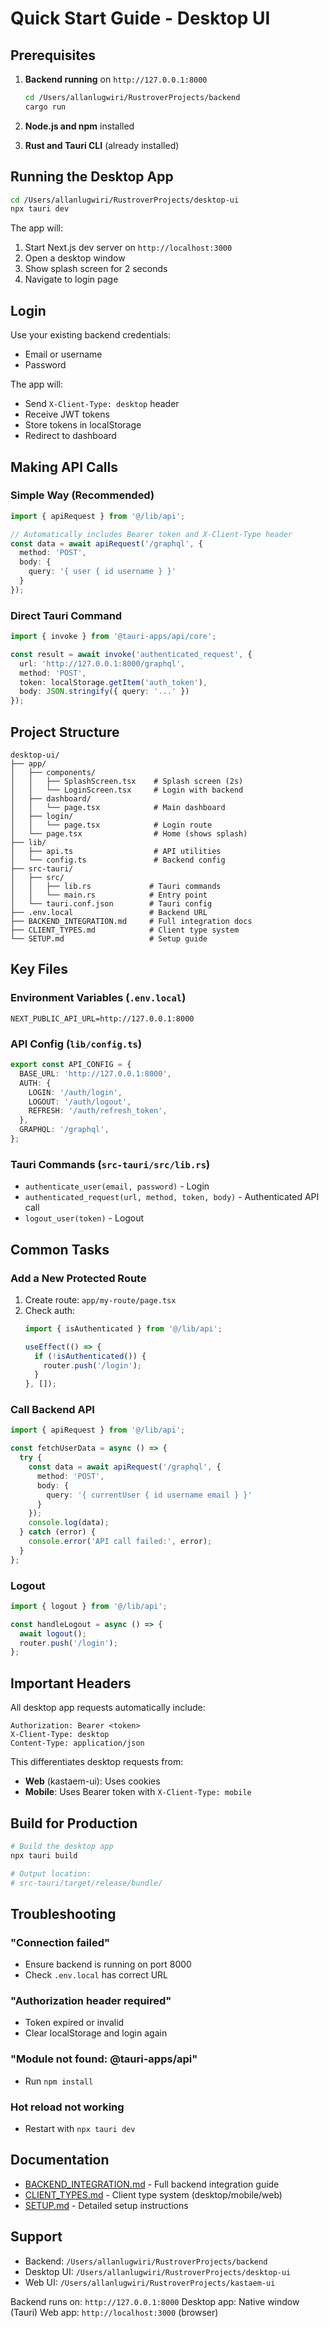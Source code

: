 # Quick Start Guide - Desktop UI

## Prerequisites

1. **Backend running** on `http://127.0.0.1:8000`
   ```bash
   cd /Users/allanlugwiri/RustroverProjects/backend
   cargo run
   ```

2. **Node.js and npm** installed

3. **Rust and Tauri CLI** (already installed)

## Running the Desktop App

```bash
cd /Users/allanlugwiri/RustroverProjects/desktop-ui
npx tauri dev
```

The app will:
1. Start Next.js dev server on `http://localhost:3000`
2. Open a desktop window
3. Show splash screen for 2 seconds
4. Navigate to login page

## Login

Use your existing backend credentials:
- Email or username
- Password

The app will:
- Send `X-Client-Type: desktop` header
- Receive JWT tokens
- Store tokens in localStorage
- Redirect to dashboard

## Making API Calls

### Simple Way (Recommended)

```typescript
import { apiRequest } from '@/lib/api';

// Automatically includes Bearer token and X-Client-Type header
const data = await apiRequest('/graphql', {
  method: 'POST',
  body: {
    query: '{ user { id username } }'
  }
});
```

### Direct Tauri Command

```typescript
import { invoke } from '@tauri-apps/api/core';

const result = await invoke('authenticated_request', {
  url: 'http://127.0.0.1:8000/graphql',
  method: 'POST',
  token: localStorage.getItem('auth_token'),
  body: JSON.stringify({ query: '...' })
});
```

## Project Structure

```
desktop-ui/
├── app/
│   ├── components/
│   │   ├── SplashScreen.tsx    # Splash screen (2s)
│   │   └── LoginScreen.tsx     # Login with backend
│   ├── dashboard/
│   │   └── page.tsx            # Main dashboard
│   ├── login/
│   │   └── page.tsx            # Login route
│   └── page.tsx                # Home (shows splash)
├── lib/
│   ├── api.ts                  # API utilities
│   └── config.ts               # Backend config
├── src-tauri/
│   ├── src/
│   │   ├── lib.rs             # Tauri commands
│   │   └── main.rs            # Entry point
│   └── tauri.conf.json        # Tauri config
├── .env.local                 # Backend URL
├── BACKEND_INTEGRATION.md     # Full integration docs
├── CLIENT_TYPES.md            # Client type system
└── SETUP.md                   # Setup guide
```

## Key Files

### Environment Variables (`.env.local`)
```env
NEXT_PUBLIC_API_URL=http://127.0.0.1:8000
```

### API Config (`lib/config.ts`)
```typescript
export const API_CONFIG = {
  BASE_URL: 'http://127.0.0.1:8000',
  AUTH: {
    LOGIN: '/auth/login',
    LOGOUT: '/auth/logout',
    REFRESH: '/auth/refresh_token',
  },
  GRAPHQL: '/graphql',
};
```

### Tauri Commands (`src-tauri/src/lib.rs`)
- `authenticate_user(email, password)` - Login
- `authenticated_request(url, method, token, body)` - Authenticated API call
- `logout_user(token)` - Logout

## Common Tasks

### Add a New Protected Route

1. Create route: `app/my-route/page.tsx`
2. Check auth:
   ```typescript
   import { isAuthenticated } from '@/lib/api';

   useEffect(() => {
     if (!isAuthenticated()) {
       router.push('/login');
     }
   }, []);
   ```

### Call Backend API

```typescript
import { apiRequest } from '@/lib/api';

const fetchUserData = async () => {
  try {
    const data = await apiRequest('/graphql', {
      method: 'POST',
      body: {
        query: '{ currentUser { id username email } }'
      }
    });
    console.log(data);
  } catch (error) {
    console.error('API call failed:', error);
  }
};
```

### Logout

```typescript
import { logout } from '@/lib/api';

const handleLogout = async () => {
  await logout();
  router.push('/login');
};
```

## Important Headers

All desktop app requests automatically include:

```
Authorization: Bearer <token>
X-Client-Type: desktop
Content-Type: application/json
```

This differentiates desktop requests from:
- **Web** (kastaem-ui): Uses cookies
- **Mobile**: Uses Bearer token with `X-Client-Type: mobile`

## Build for Production

```bash
# Build the desktop app
npx tauri build

# Output location:
# src-tauri/target/release/bundle/
```

## Troubleshooting

### "Connection failed"
- Ensure backend is running on port 8000
- Check `.env.local` has correct URL

### "Authorization header required"
- Token expired or invalid
- Clear localStorage and login again

### "Module not found: @tauri-apps/api"
- Run `npm install`

### Hot reload not working
- Restart with `npx tauri dev`

## Documentation

- [BACKEND_INTEGRATION.md](./BACKEND_INTEGRATION.md) - Full backend integration guide
- [CLIENT_TYPES.md](./CLIENT_TYPES.md) - Client type system (desktop/mobile/web)
- [SETUP.md](./SETUP.md) - Detailed setup instructions

## Support

- Backend: `/Users/allanlugwiri/RustroverProjects/backend`
- Desktop UI: `/Users/allanlugwiri/RustroverProjects/desktop-ui`
- Web UI: `/Users/allanlugwiri/RustroverProjects/kastaem-ui`

Backend runs on: `http://127.0.0.1:8000`
Desktop app: Native window (Tauri)
Web app: `http://localhost:3000` (browser)

